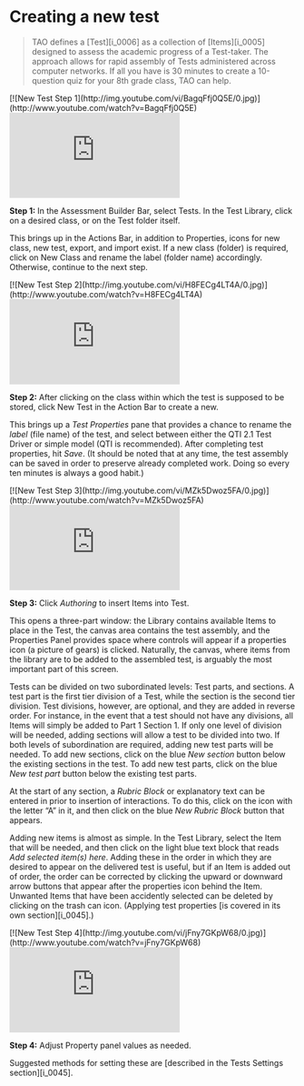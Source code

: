 # Creating a new test

>TAO defines a [Test][i_0006] as a collection of [Items][i_0005] designed to assess the academic progress of a Test-taker. The approach allows for rapid assembly of Tests administered across computer networks. If all you have is 30 minutes to create a 10-question quiz for your 8th grade class, TAO can help.

<div class="hidden-video">
[![New Test Step 1](http://img.youtube.com/vi/BagqFfj0Q5E/0.jpg)](http://www.youtube.com/watch?v=BagqFfj0Q5E)
</div>

<div class='embed-container'><iframe src="https://www.youtube.com/embed/BagqFfj0Q5E?rel=0" frameborder="0" allowfullscreen="true"></iframe></div>

**Step 1:** In the Assessment Builder Bar, select Tests. In the Test Library, click on a desired class, or on the Test folder itself.

This brings up in the Actions Bar, in addition to Properties, icons for new class, new test, export, and import exist. If a new class (folder) is required, click on New Class and rename the label (folder name) accordingly. Otherwise, continue to the next step.

<div class="hidden-video">
[![New Test Step 2](http://img.youtube.com/vi/H8FECg4LT4A/0.jpg)](http://www.youtube.com/watch?v=H8FECg4LT4A)
</div>

<div class='embed-container'><iframe src="https://www.youtube.com/embed/H8FECg4LT4A?rel=0" frameborder="0" allowfullscreen="true"></iframe></div>

**Step 2:** After clicking on the class within which the test is supposed to be stored, click New Test in the Action Bar to create a new.

This brings up a *Test Properties* pane that provides a chance to rename the *label* (file name) of the test, and select between either the QTI 2.1 Test Driver or simple model (QTI is recommended). After completing test properties, hit *Save*. (It should be noted that at any time, the test assembly can be saved in order to preserve already completed work. Doing so every ten minutes is always a good habit.)

<div class="hidden-video">
[![New Test Step 3](http://img.youtube.com/vi/MZk5Dwoz5FA/0.jpg)](http://www.youtube.com/watch?v=MZk5Dwoz5FA)
</div>

<div class='embed-container'><iframe src="https://www.youtube.com/embed/MZk5Dwoz5FA?rel=0" frameborder="0" allowfullscreen="true"></iframe></div>

**Step 3:** Click *Authoring* to insert Items into Test.

This opens a three-part window: the Library contains available Items to place in the Test, the canvas area contains the test assembly, and the Properties Panel  provides space where controls will appear if a properties icon (a picture of gears) is clicked. Naturally, the canvas, where items from the library are to be added to the assembled test, is arguably the most important part of this screen. 

Tests can be divided on two subordinated levels: Test parts, and sections. A test part is the first tier division of a Test, while the section is the second tier division. Test divisions, however, are optional, and they are added in reverse order. For instance, in the event that a test should not have any divisions, all Items will simply be added to Part 1 Section 1. If only one level of division will be needed, adding sections will allow a test to be divided into two. If both levels of subordination are required, adding new test parts will be needed. To add new sections, click on the blue *New section* button below the existing sections in the test. To add new test parts, click on the blue *New test part* button below the existing test parts.

At the start of any section, a *Rubric Block* or explanatory text can be entered in prior to insertion of interactions. To do this, click on the icon with the letter “A” in it, and then click on the blue *New Rubric Block* button that appears.

Adding new items is almost as simple. In the Test Library, select the Item that will be needed, and then click on the light blue text block that reads *Add selected item(s) here*. Adding these in the order in which they are desired to appear on the delivered test is useful, but if an Item is added out of order, the order can be corrected by clicking the upward or downward arrow buttons that appear after the properties icon behind the Item. Unwanted Items that have been accidently selected can be deleted by clicking on the trash can icon. (Applying test properties [is covered in its own section][i_0045].)

<div class="hidden-video">
[![New Test Step 4](http://img.youtube.com/vi/jFny7GKpW68/0.jpg)](http://www.youtube.com/watch?v=jFny7GKpW68)
</div>

<div class='embed-container'><iframe src="https://www.youtube.com/embed/jFny7GKpW68?rel=0" frameborder="0" allowfullscreen="true"></iframe></div>

**Step 4:** Adjust Property panel values as needed.

Suggested methods for setting these are [described in the Tests Settings section][i_0045].

